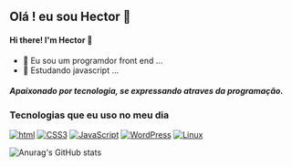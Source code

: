 ## Olá ! eu sou Hector  👋
#### Hi there! I'm Hector 👋

- 🔭 Eu sou um programdor front end ...
- 🌱 Estudando javascript ...

##### Apaixonado por tecnologia, se expressando atraves da programação.

### Tecnologias que eu uso no meu dia 

[![html](https://img.shields.io/badge/HTML5-E34F26?style=for-the-badge&logo=html5&logoColor=white/)]()
[![CSS3](https://img.shields.io/badge/CSS3-1572B6?style=for-the-badge&logo=css3&logoColor=white/)]()
[![JavaScript](https://img.shields.io/badge/JavaScript-F7DF1E?style=for-the-badge&logo=javascript&logoColor=black)]()
[![WordPress](https://img.shields.io/badge/Wordpress-21759B?style=for-the-badge&logo=wordpress&logoColor=white)]()
[![Linux](https://img.shields.io/badge/Linux-FCC624?style=for-the-badge&logo=linux&logoColor=black)]()



![Anurag's GitHub stats](https://github-readme-stats.vercel.app/api?username=Hector1dev&show_icons=true&theme=dark)



